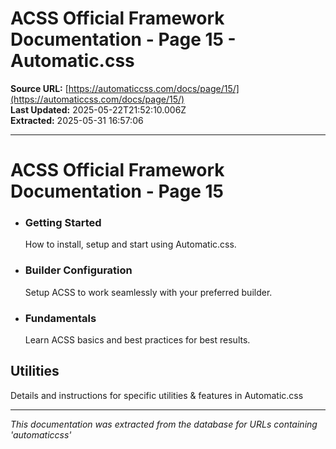 # ACSS Official Framework Documentation - Page 15 - Automatic.css

**Source URL:** [https://automaticcss.com/docs/page/15/](https://automaticcss.com/docs/page/15/)  
**Last Updated:** 2025-05-22T21:52:10.006Z  
**Extracted:** 2025-05-31 16:57:06

---

# ACSS Official Framework Documentation - Page 15

*   ### Getting Started
    
    How to install, setup and start using Automatic.css.
    
*   ### Builder Configuration
    
    Setup ACSS to work seamlessly with your preferred builder.
    
*   ### Fundamentals
    
    Learn ACSS basics and best practices for best results.
    

## Utilities

Details and instructions for specific utilities & features in Automatic.css

---

*This documentation was extracted from the database for URLs containing 'automaticcss'*
